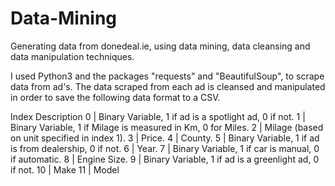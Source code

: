 # Data-Mining
Generating data from donedeal.ie, using data mining, data cleansing and data manipulation techniques.

I used Python3 and the packages "requests" and "BeautifulSoup", to scrape data from ad's.
The data scraped from each ad is cleansed and manipulated in order to save the following data format to a CSV.

Index      Description
0    |     Binary Variable, 1 if ad is a spotlight ad, 0 if not.
1    |     Binary Variable, 1 if Milage is measured in Km, 0 for Miles.
2    |     Milage (based on unit specified in index 1). 
3    |     Price.
4    |     County.
5    |     Binary Variable, 1 if ad is from dealership, 0 if not.
6    |     Year.
7    |     Binary Variable, 1 if car is manual, 0 if automatic.
8    |     Engine Size.
9    |     Binary Variable, 1 if ad is a greenlight ad, 0 if not.
10   |     Make
11   |     Model
